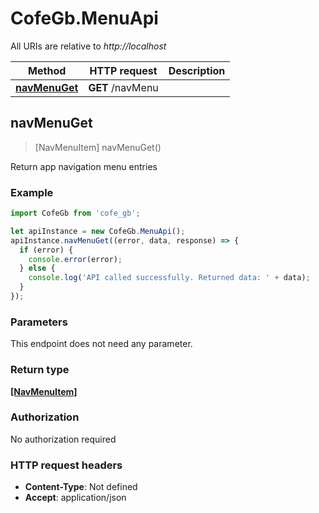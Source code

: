 # CofeGb.MenuApi

All URIs are relative to *http://localhost*

Method | HTTP request | Description
------------- | ------------- | -------------
[**navMenuGet**](MenuApi.md#navMenuGet) | **GET** /navMenu | 



## navMenuGet

> [NavMenuItem] navMenuGet()



Return app navigation menu entries

### Example

```javascript
import CofeGb from 'cofe_gb';

let apiInstance = new CofeGb.MenuApi();
apiInstance.navMenuGet((error, data, response) => {
  if (error) {
    console.error(error);
  } else {
    console.log('API called successfully. Returned data: ' + data);
  }
});
```

### Parameters

This endpoint does not need any parameter.

### Return type

[**[NavMenuItem]**](NavMenuItem.md)

### Authorization

No authorization required

### HTTP request headers

- **Content-Type**: Not defined
- **Accept**: application/json


